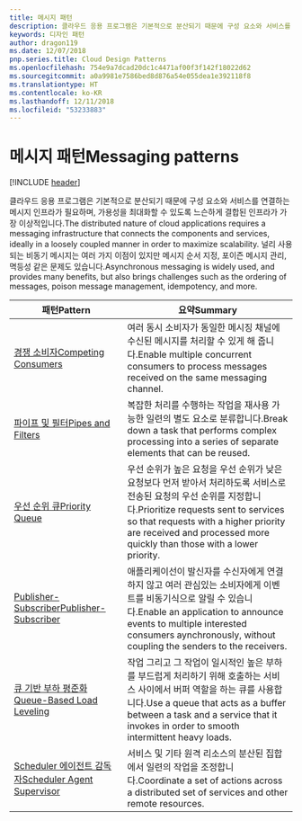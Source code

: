 ```yaml
---
title: 메시지 패턴
description: 클라우드 응용 프로그램은 기본적으로 분산되기 때문에 구성 요소와 서비스를 연결하는 메시지 인프라가 필요하며, 가용성을 최대화할 수 있도록 느슨하게 결합된 인프라가 가장 이상적입니다. 널리 사용되는 비동기 메시지는 여러 가지 이점이 있지만 메시지 순서 지정, 포이즌 메시지 관리, 멱등성 같은 문제도 있습니다.
keywords: 디자인 패턴
author: dragon119
ms.date: 12/07/2018
pnp.series.title: Cloud Design Patterns
ms.openlocfilehash: 754e9a7dcad20dc1c4471af00f3f142f18022d62
ms.sourcegitcommit: a0a9981e7586bed8d876a54e055dea1e392118f8
ms.translationtype: HT
ms.contentlocale: ko-KR
ms.lasthandoff: 12/11/2018
ms.locfileid: "53233883"
---
```

# <a name="messaging-patterns"></a><span data-ttu-id="b72d8-105">메시지 패턴</span><span class="sxs-lookup"><span data-stu-id="b72d8-105">Messaging patterns</span></span>

[!INCLUDE [header](../../_includes/header.md)]

<span data-ttu-id="b72d8-106">클라우드 응용 프로그램은 기본적으로 분산되기 때문에 구성 요소와 서비스를 연결하는 메시지 인프라가 필요하며, 가용성을 최대화할 수 있도록 느슨하게 결합된 인프라가 가장 이상적입니다.</span><span class="sxs-lookup"><span data-stu-id="b72d8-106">The distributed nature of cloud applications requires a messaging infrastructure that connects the components and services, ideally in a loosely coupled manner in order to maximize scalability.</span></span> <span data-ttu-id="b72d8-107">널리 사용되는 비동기 메시지는 여러 가지 이점이 있지만 메시지 순서 지정, 포이즌 메시지 관리, 멱등성 같은 문제도 있습니다.</span><span class="sxs-lookup"><span data-stu-id="b72d8-107">Asynchronous messaging is widely used, and provides many benefits, but also brings challenges such as the ordering of messages, poison message management, idempotency, and more.</span></span>

| <span data-ttu-id="b72d8-108">패턴</span><span class="sxs-lookup"><span data-stu-id="b72d8-108">Pattern</span></span> | <span data-ttu-id="b72d8-109">요약</span><span class="sxs-lookup"><span data-stu-id="b72d8-109">Summary</span></span> |
| ------- | ------- |
| [<span data-ttu-id="b72d8-110">경쟁 소비자</span><span class="sxs-lookup"><span data-stu-id="b72d8-110">Competing Consumers</span></span>](../competing-consumers.md) | <span data-ttu-id="b72d8-111">여러 동시 소비자가 동일한 메시징 채널에 수신된 메시지를 처리할 수 있게 해 줍니다.</span><span class="sxs-lookup"><span data-stu-id="b72d8-111">Enable multiple concurrent consumers to process messages received on the same messaging channel.</span></span> |
| [<span data-ttu-id="b72d8-112">파이프 및 필터</span><span class="sxs-lookup"><span data-stu-id="b72d8-112">Pipes and Filters</span></span>](../pipes-and-filters.md) | <span data-ttu-id="b72d8-113">복잡한 처리를 수행하는 작업을 재사용 가능한 일련의 별도 요소로 분류합니다.</span><span class="sxs-lookup"><span data-stu-id="b72d8-113">Break down a task that performs complex processing into a series of separate elements that can be reused.</span></span> |
| [<span data-ttu-id="b72d8-114">우선 순위 큐</span><span class="sxs-lookup"><span data-stu-id="b72d8-114">Priority Queue</span></span>](../priority-queue.md) | <span data-ttu-id="b72d8-115">우선 순위가 높은 요청을 우선 순위가 낮은 요청보다 먼저 받아서 처리하도록 서비스로 전송된 요청의 우선 순위를 지정합니다.</span><span class="sxs-lookup"><span data-stu-id="b72d8-115">Prioritize requests sent to services so that requests with a higher priority are received and processed more quickly than those with a lower priority.</span></span> |
| [<span data-ttu-id="b72d8-116">Publisher-Subscriber</span><span class="sxs-lookup"><span data-stu-id="b72d8-116">Publisher-Subscriber</span></span>](../publisher-subscriber.md) | <span data-ttu-id="b72d8-117">애플리케이선이 발신자를 수신자에게 연결하지 않고 여러 관심있는 소비자에게 이벤트를 비동기식으로 알릴 수 있습니다.</span><span class="sxs-lookup"><span data-stu-id="b72d8-117">Enable an application to announce events to multiple interested consumers aynchronously, without coupling the senders to the receivers.</span></span> |
| [<span data-ttu-id="b72d8-118">큐 기반 부하 평준화</span><span class="sxs-lookup"><span data-stu-id="b72d8-118">Queue-Based Load Leveling</span></span>](../queue-based-load-leveling.md) | <span data-ttu-id="b72d8-119">작업 그리고 그 작업이 일시적인 높은 부하를 부드럽게 처리하기 위해 호출하는 서비스 사이에서 버퍼 역할을 하는 큐를 사용합니다.</span><span class="sxs-lookup"><span data-stu-id="b72d8-119">Use a queue that acts as a buffer between a task and a service that it invokes in order to smooth intermittent heavy loads.</span></span> |
| [<span data-ttu-id="b72d8-120">Scheduler 에이전트 감독자</span><span class="sxs-lookup"><span data-stu-id="b72d8-120">Scheduler Agent Supervisor</span></span>](../scheduler-agent-supervisor.md) | <span data-ttu-id="b72d8-121">서비스 및 기타 원격 리소스의 분산된 집합에서 일련의 작업을 조정합니다.</span><span class="sxs-lookup"><span data-stu-id="b72d8-121">Coordinate a set of actions across a distributed set of services and other remote resources.</span></span> |

